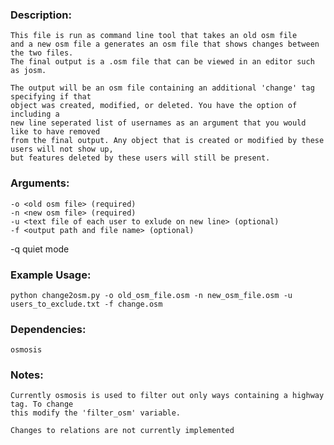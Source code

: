 ### Description:
	
	This file is run as command line tool that takes an old osm file
	and a new osm file a generates an osm file that shows changes between the two files.
	The final output is a .osm file that can be viewed in an editor such as josm.

	The output will be an osm file containing an additional 'change' tag specifying if that
	object was created, modified, or deleted. You have the option of including a
	new line seperated list of usernames as an argument that you would like to have removed 
	from the final output. Any object that is created or modified by these users will not show up, 
	but features deleted by these users will still be present.

### Arguments:

	-o <old osm file> (required)
	-n <new osm file> (required)
	-u <text file of each user to exlude on new line> (optional)
	-f <output path and file name> (optional)
  -q quiet mode

### Example Usage:

	python change2osm.py -o old_osm_file.osm -n new_osm_file.osm -u users_to_exclude.txt -f change.osm

### Dependencies: 
	
	osmosis

### Notes:

	Currently osmosis is used to filter out only ways containing a highway tag. To change
	this modify the 'filter_osm' variable.

	Changes to relations are not currently implemented
